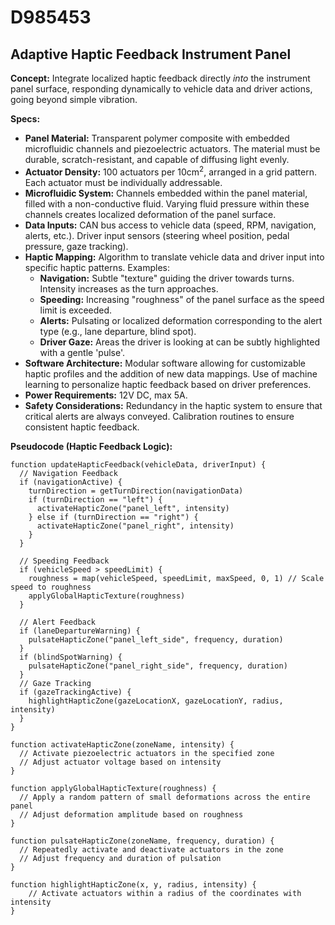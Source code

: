 # D985453

## Adaptive Haptic Feedback Instrument Panel

**Concept:** Integrate localized haptic feedback directly *into* the instrument panel surface, responding dynamically to vehicle data and driver actions, going beyond simple vibration.

**Specs:**

*   **Panel Material:** Transparent polymer composite with embedded microfluidic channels and piezoelectric actuators. The material must be durable, scratch-resistant, and capable of diffusing light evenly.
*   **Actuator Density:** 100 actuators per 10cm<sup>2</sup>, arranged in a grid pattern. Each actuator must be individually addressable.
*   **Microfluidic System:** Channels embedded within the panel material, filled with a non-conductive fluid. Varying fluid pressure within these channels creates localized deformation of the panel surface.
*   **Data Inputs:** CAN bus access to vehicle data (speed, RPM, navigation, alerts, etc.). Driver input sensors (steering wheel position, pedal pressure, gaze tracking).
*   **Haptic Mapping:** Algorithm to translate vehicle data and driver input into specific haptic patterns. Examples:
    *   **Navigation:** Subtle "texture" guiding the driver towards turns. Intensity increases as the turn approaches.
    *   **Speeding:** Increasing "roughness" of the panel surface as the speed limit is exceeded.
    *   **Alerts:** Pulsating or localized deformation corresponding to the alert type (e.g., lane departure, blind spot).
    *   **Driver Gaze:** Areas the driver is looking at can be subtly highlighted with a gentle 'pulse'.
*   **Software Architecture:** Modular software allowing for customizable haptic profiles and the addition of new data mappings. Use of machine learning to personalize haptic feedback based on driver preferences.
*   **Power Requirements:** 12V DC, max 5A.
*   **Safety Considerations:** Redundancy in the haptic system to ensure that critical alerts are always conveyed. Calibration routines to ensure consistent haptic feedback.

**Pseudocode (Haptic Feedback Logic):**

```
function updateHapticFeedback(vehicleData, driverInput) {
  // Navigation Feedback
  if (navigationActive) {
    turnDirection = getTurnDirection(navigationData)
    if (turnDirection == "left") {
      activateHapticZone("panel_left", intensity)
    } else if (turnDirection == "right") {
      activateHapticZone("panel_right", intensity)
    }
  }

  // Speeding Feedback
  if (vehicleSpeed > speedLimit) {
    roughness = map(vehicleSpeed, speedLimit, maxSpeed, 0, 1) // Scale speed to roughness
    applyGlobalHapticTexture(roughness)
  }

  // Alert Feedback
  if (laneDepartureWarning) {
    pulsateHapticZone("panel_left_side", frequency, duration)
  }
  if (blindSpotWarning) {
    pulsateHapticZone("panel_right_side", frequency, duration)
  }
  // Gaze Tracking
  if (gazeTrackingActive) {
    highlightHapticZone(gazeLocationX, gazeLocationY, radius, intensity)
  }
}

function activateHapticZone(zoneName, intensity) {
  // Activate piezoelectric actuators in the specified zone
  // Adjust actuator voltage based on intensity
}

function applyGlobalHapticTexture(roughness) {
  // Apply a random pattern of small deformations across the entire panel
  // Adjust deformation amplitude based on roughness
}

function pulsateHapticZone(zoneName, frequency, duration) {
  // Repeatedly activate and deactivate actuators in the zone
  // Adjust frequency and duration of pulsation
}

function highlightHapticZone(x, y, radius, intensity) {
    // Activate actuators within a radius of the coordinates with intensity
}
```